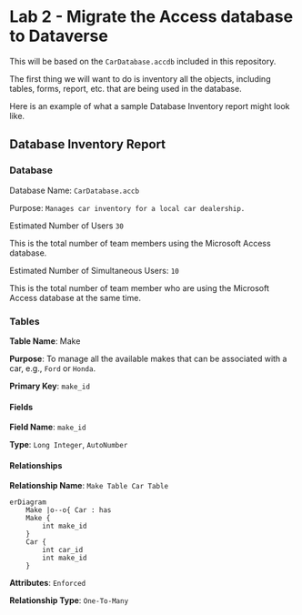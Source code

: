 # Lab 2 - Migrate the Access database to Dataverse

This will be based on the `CarDatabase.accdb` included in this repository.

The first thing we will want to do is inventory all the objects, including tables, forms, report, etc. that are being used in the database.

Here is an example of what a sample Database Inventory report might look like.

## Database Inventory Report

### Database

Database Name: `CarDatabase.accb`

Purpose: `Manages car inventory for a local car dealership.`

Estimated Number of Users `30`

This is the total number of team members using the Microsoft Access database.

Estimated Number of Simultaneous Users: `10`

This is the total number of team member who are using the Microsoft Access database at the same time.

### Tables

**Table Name**: Make

**Purpose**: To manage all the available makes that can be associated with a car, e.g., `Ford` or `Honda`.

**Primary Key**: `make_id`

#### Fields

**Field Name**: `make_id`

**Type**: `Long Integer`, `AutoNumber`

#### Relationships

**Relationship Name**: `Make Table Car Table`

```mermaid
erDiagram
    Make |o--o{ Car : has 
    Make {
        int make_id
    }
    Car {
        int car_id
        int make_id
    }

```

**Attributes**: `Enforced`

**Relationship Type**: `One-To-Many`
